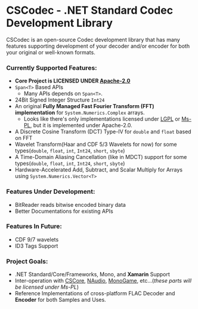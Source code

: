 # CSCodec - .NET Standard Codec Development Library #
CSCodec is an open-source Codec development library that has many features supporting development of your decoder and/or encoder for both your original or well-known formats.

### Currently Supported Features: ###
- **Core Project is LICENSED UNDER __[Apache-2.0](https://github.com/MineCake147E/CSCodec/blob/master/LICENSE.md)__**
- `Span<T>` Based APIs
  - Many APIs depends on `Span<T>`.
- 24Bit Signed Integer Structure `Int24`
- An original **Fully Managed Fast Fourier Transform (FFT) implementation** for `System.Numerics.Complex` arrays.
  - Looks like there's only implementations licensed under [LGPL](https://www.gnu.org/licenses/lgpl-3.0.en.html) or [Ms-PL](https://github.com/MineCake147E/MonoGame.TexturedGeometry2D/blob/master/LICENSE.md), but it is implemented under Apache-2.0.
- A Discrete Cosine Transform (DCT) Type-IV for `double` and `float` based on FFT
- Wavelet Transform(Haar and CDF 5/3 Wavelets for now) for some types(`double`, `float`, `int`, `Int24`, `short`, `sbyte`)
- A Time-Domain Aliasing Cancellation (like in MDCT) support for some types(`double`, `float`, `int`, `Int24`, `short`, `sbyte`)
- Hardware-Accelerated Add, Subtract, and Scalar Multiply for Arrays using `System.Numerics.Vector<T>`

### Features Under Development: ###
- BitReader reads bitwise encoded binary data
- Better Documentations for existing APIs

### Features In Future: ###
- CDF 9/7 wavelets
- ID3 Tags Support

### Project Goals: ###
- .NET Standard/Core/Frameworks, Mono, and **Xamarin** Support
- Inter-operation with [CSCore](https://github.com/filoe/cscore), [NAudio](https://github.com/naudio/NAudio), [MonoGame](https://github.com/MonoGame/MonoGame), etc...(*these parts will be licensed under Ms-PL*)
- Reference Implementations of cross-platform FLAC Decoder and **Encoder** for both Samples and Uses.
